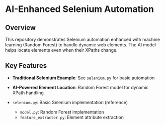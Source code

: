 # AI-Enhanced Selenium Automation

## Overview

This repository demonstrates Selenium automation enhanced with machine learning (Random Forest) to handle dynamic web elements. The AI model helps locate elements even when their XPaths change.

## Key Features

- **Traditional Selenium Example**: See `selenium.py` for basic automation
- **AI-Powered Element Location**: Random Forest model for dynamic XPath handling

- `selenium.py`: Basic Selenium implementation (reference)
  - `model.py`: Random Forest implementation
  - `feature_extractor.py`: Element attribute extraction
 
